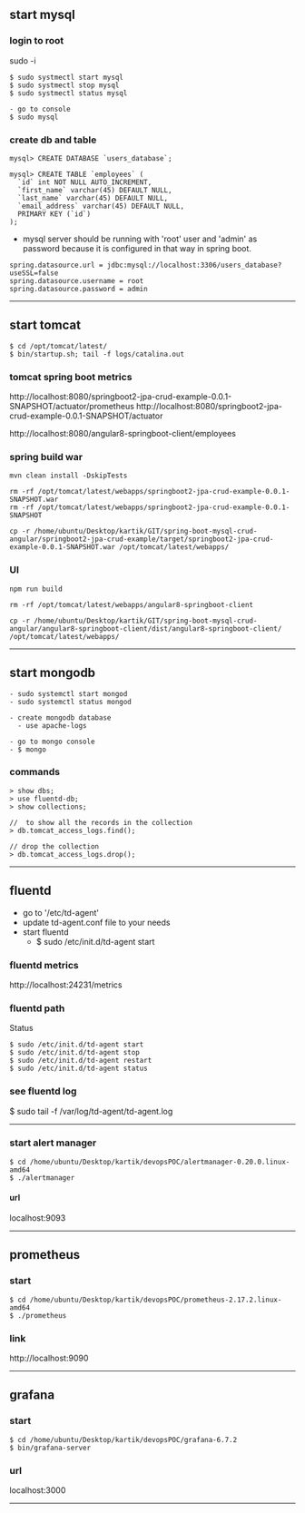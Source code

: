 

## start mysql

### login to root
sudo -i


```
$ sudo systmectl start mysql
$ sudo systmectl stop mysql
$ sudo systmectl status mysql

- go to console
$ sudo mysql
```

### create db and table
```
mysql> CREATE DATABASE `users_database`;

mysql> CREATE TABLE `employees` (
  `id` int NOT NULL AUTO_INCREMENT,
  `first_name` varchar(45) DEFAULT NULL,
  `last_name` varchar(45) DEFAULT NULL,
  `email_address` varchar(45) DEFAULT NULL,
  PRIMARY KEY (`id`)
);
```

- mysql server should be running with 'root' user and 'admin' as password because it is configured in that way in spring boot.

```
spring.datasource.url = jdbc:mysql://localhost:3306/users_database?useSSL=false
spring.datasource.username = root
spring.datasource.password = admin
```
---

## start tomcat
```
$ cd /opt/tomcat/latest/
$ bin/startup.sh; tail -f logs/catalina.out
```

### tomcat spring boot metrics
http://localhost:8080/springboot2-jpa-crud-example-0.0.1-SNAPSHOT/actuator/prometheus
http://localhost:8080/springboot2-jpa-crud-example-0.0.1-SNAPSHOT/actuator

http://localhost:8080/angular8-springboot-client/employees


### spring build war
```
mvn clean install -DskipTests 

rm -rf /opt/tomcat/latest/webapps/springboot2-jpa-crud-example-0.0.1-SNAPSHOT.war
rm -rf /opt/tomcat/latest/webapps/springboot2-jpa-crud-example-0.0.1-SNAPSHOT

cp -r /home/ubuntu/Desktop/kartik/GIT/spring-boot-mysql-crud-angular/springboot2-jpa-crud-example/target/springboot2-jpa-crud-example-0.0.1-SNAPSHOT.war /opt/tomcat/latest/webapps/
```

### UI
```
npm run build

rm -rf /opt/tomcat/latest/webapps/angular8-springboot-client

cp -r /home/ubuntu/Desktop/kartik/GIT/spring-boot-mysql-crud-angular/angular8-springboot-client/dist/angular8-springboot-client/ /opt/tomcat/latest/webapps/
```
---

## start mongodb
```
- sudo systemctl start mongod
- sudo systemctl status mongod

- create mongodb database
  - use apache-logs

- go to mongo console
- $ mongo
```

### commands
```
> show dbs;
> use fluentd-db;
> show collections;

//  to show all the records in the collection
> db.tomcat_access_logs.find();

// drop the collection
> db.tomcat_access_logs.drop();

```
---

## fluentd

- go to '/etc/td-agent'
- update td-agent.conf file to your needs
- start fluentd
  - $ sudo /etc/init.d/td-agent start

### fluentd metrics
http://localhost:24231/metrics

### fluentd path

Status
```
$ sudo /etc/init.d/td-agent start
$ sudo /etc/init.d/td-agent stop
$ sudo /etc/init.d/td-agent restart
$ sudo /etc/init.d/td-agent status
```

### see fluentd log
$ sudo tail -f /var/log/td-agent/td-agent.log 

---

### start alert manager
```
$ cd /home/ubuntu/Desktop/kartik/devopsPOC/alertmanager-0.20.0.linux-amd64
$ ./alertmanager
```

#### url
localhost:9093

---

## prometheus

### start

```
$ cd /home/ubuntu/Desktop/kartik/devopsPOC/prometheus-2.17.2.linux-amd64
$ ./prometheus
```

### link

http://localhost:9090

---

## grafana

### start
```
$ cd /home/ubuntu/Desktop/kartik/devopsPOC/grafana-6.7.2
$ bin/grafana-server
```

### url
localhost:3000

---